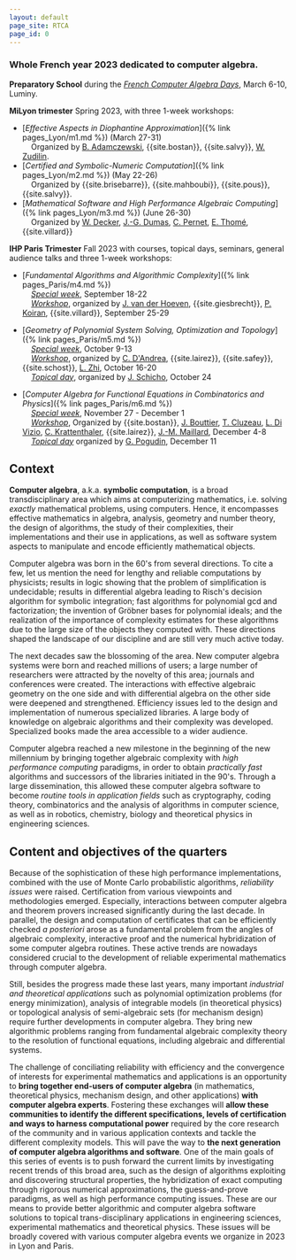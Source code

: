 ```yaml
---
layout: default
page_site: RTCA
page_id: 0
---
```



### Whole French year 2023 dedicated to computer algebra. 

**Preparatory School** during the [*French Computer Algebra Days*](https://sourcesup.renater.fr/www/orga-jncf), March 6-10, Luminy.


**MiLyon trimester** Spring 2023, with three 1-week workshops:
  * [*Effective Aspects in Diophantine Approximation*]({% link pages_Lyon/m1.md %}) (March 27-31)
    <br/>&nbsp;&nbsp;&nbsp; Organized by [B. Adamczewski](https://adamczewski.perso.math.cnrs.fr), {{site.bostan}}, {{site.salvy}}, [W. Zudilin](https://www.math.ru.nl/~wzudilin/).
  * [*Certified and Symbolic-Numeric Computation*]({% link pages_Lyon/m2.md %}) (May 22-26)<br/>&nbsp;&nbsp;&nbsp; Organized by {{site.brisebarre}}, {{site.mahboubi}}, {{site.pous}}, {{site.salvy}}.
  * [*Mathematical Software and High Performance Algebraic Computing*]({% link pages_Lyon/m3.md %}) (June 26-30)<br/>&nbsp;&nbsp;&nbsp; Organized by [W. Decker](https://www.mathematik.uni-kl.de/en/agag/people/head/prof-dr-wolfram-decker), [J.-G. Dumas](https://membres-ljk.imag.fr/Jean-Guillaume.Dumas/), [C. Pernet](https://membres-ljk.imag.fr/Clement.Pernet/), [E. Thomé](https://members.loria.fr/EThome/), {{site.villard}}

**IHP Paris Trimester** Fall 2023 with courses, topical days, seminars, general audience talks and three 1-week workshops:
  * [*Fundamental Algorithms and Algorithmic Complexity*]({% link pages_Paris/m4.md %}) 
  <br/>&nbsp;&nbsp;&nbsp; [*Special week*](pages_Paris/m4.md#special), September 18-22
  <br/>&nbsp;&nbsp;&nbsp; [*Workshop*](pages_Paris/m4.md#schedule), organized by [J. van der Hoeven](https://www.texmacs.org/joris/main/joris.html), {{site.giesbrecht}}, 
    [P. Koiran](http://perso.ens-lyon.fr/pascal.koiran),
    {{site.villard}}, September 25-29

  * [*Geometry of Polynomial System Solving, Optimization and Topology*]({% link pages_Paris/m5.md %}) 
<br/>&nbsp;&nbsp;&nbsp; [*Special week*](pages_Paris/m5.md), October 9-13
  <br/>&nbsp;&nbsp;&nbsp; [*Workshop*](pages_Paris/m5.md#workshop), organized by [C. D'Andrea](http://www.ub.edu/arcades/cdandrea.html), {{site.lairez}}, {{site.safey}}, {{site.schost}}, [L. Zhi](http://www.mmrc.iss.ac.cn/~lzhi/), October 16-20
<br/>&nbsp;&nbsp;&nbsp; [*Topical day*](pages_Paris/m5.md#topical), 
organized by [J. Schicho](https://www3.risc.jku.at/people/jschicho), October 24

  * [*Computer Algebra for Functional Equations in Combinatorics and Physics*]({% link pages_Paris/m6.md %}) 
<br/>&nbsp;&nbsp;&nbsp; [*Special week*](pages_Paris/m6.md), November 27 - December 1
  <br/>&nbsp;&nbsp;&nbsp; [*Workshop*](pages_Paris/m6.md#workshop), Organized by {{site.bostan}}, 
    [J. Bouttier](https://www.ipht.fr/Pisp/jeremie.bouttier), [T. Cluzeau](https://www.unilim.fr/pages_perso/thomas.cluzeau/), [L. Di Vizio](https://divizio.joomla.com/), [C. Krattenthaler](https://www.mat.univie.ac.at/~kratt/), {{site.lairez}}, [J.-M. Maillard](https://www.lptmc.jussieu.fr/users/maillard), December 4-8
<br/>&nbsp;&nbsp;&nbsp; [*Topical day*](pages_Paris/m6.md#topical)
organized by [G. Pogudin](http://www.lix.polytechnique.fr/Labo/Gleb.POGUDIN/), December 11

## Context ##

**Computer algebra**, a.k.a. **symbolic computation**, is a broad transdisciplinary area which aims at computerizing mathematics, i.e. solving *exactly* mathematical problems, using computers. Hence, it encompasses effective mathematics in algebra, analysis, geometry and number theory, the design of algorithms, the study of their complexities, their implementations and their use in applications, as well as software system aspects to manipulate and encode efficiently mathematical objects. 

Computer algebra was born in the 60's from several directions. To cite a few, let us mention 
the need for lengthy and reliable computations by physicists; results in logic showing that the problem of simplification is undecidable; results in differential algebra leading to Risch's decision algorithm for symbolic integration; fast algorithms for polynomial gcd and factorization; the invention of Gröbner bases for polynomial ideals; and the realization of the importance of complexity estimates for these algorithms due to the large size of the objects they  computed with. These directions shaped the landscape of our discipline and are still very much active today.

The next decades saw the blossoming of the area. New computer algebra systems were born and reached millions of users; a large number of researchers were attracted by the novelty of this area; journals and conferences were created. The interactions with effective algebraic geometry on the one side and with differential algebra on the other side were deepened and strengthened. Efficiency issues led to the design and implementation of numerous specialized libraries. A large body of knowledge on algebraic algorithms and their complexity was developed. Specialized books made the area accessible to a wider audience.

Computer algebra reached a new milestone in the beginning of the new millennium 
by bringing together algebraic complexity with *high performance computing* paradigms, 
in order to obtain *practically fast* algorithms and successors of the libraries initiated in the 90's.
Through a large dissemination, this allowed these 
computer algebra software to become *routine tools in application fields* such as  cryptography, coding 
theory, combinatorics and the analysis of algorithms in computer science, as well as in robotics, chemistry, 
biology and theoretical physics in engineering sciences.

## Content and objectives of the quarters

Because of the sophistication of these high performance implementations, combined with the use of 
Monte Carlo probabilistic algorithms,
*reliability issues* were raised. Certification from various viewpoints and methodologies 
emerged. Especially, 
interactions between computer algebra and theorem provers increased significantly during the last decade.
In parallel, the design and computation of certificates that can be efficiently checked *a posteriori*  arose as a fundamental 
problem from the angles of algebraic complexity, interactive proof and the numerical hybridization of some computer algebra routines.
These active trends are nowadays considered crucial to the development of reliable experimental mathematics through computer algebra.



Still, besides the progress made these last years, many important *industrial and
theoretical  applications* such as polynomial optimization problems (for energy
minimization), analysis of integrable models (in theoretical physics) or topological analysis of
semi-algebraic sets (for mechanism design) require further developments in computer
algebra. They bring new algorithmic problems ranging from fundamental algebraic
complexity theory to the resolution of functional equations,  including algebraic and differential systems.

The challenge of conciliating reliability with efficiency and the convergence of interests 
for experimental mathematics 
and applications is an opportunity to **bring together end-users of computer
algebra** (in mathematics, theoretical physics, mechanism design, and other applications)
**with computer algebra experts**. 
Fostering these exchanges will **allow these communities to identify
the different specifications, levels of certification and 
ways to harness
computational power** required by the core research of the community and in 
various application contexts and tackle the different complexity models. 
This will pave the way to **the next generation of computer algebra algorithms and software**. One of the main goals of this series of events is to push forward the current
limits by investigating recent trends of this
broad area, such as the design of algorithms exploiting and discovering structural 
properties, the hybridization of exact computing through rigorous numerical approximations, 
the guess-and-prove paradigms, as well as high performance computing issues. 
These are our means to provide better algorithmic and computer algebra software solutions to topical 
trans-disciplinary applications in engineering sciences, experimental mathematics and theoretical physics. 
These issues will be broadly covered with various computer algebra events we organize in 2023 in Lyon and Paris. 
